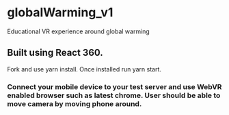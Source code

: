 # globalWarming_v1
Educational VR experience around global warming

## Built using React 360.
Fork and use yarn install. Once installed run yarn start.

### Connect your mobile device to your test server and use WebVR enabled browser such as latest chrome. User should be able to move camera by moving phone around.
